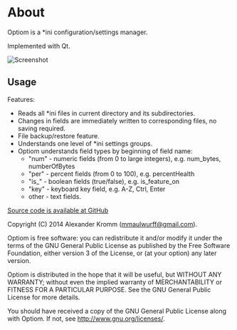 About
=====

Optiom is a *ini configuration/settings manager.

Implemented with Qt.

![Screenshot](http://habrastorage.org/files/416/8c9/1e6/4168c91e6f794c03a6245696911a6a13.PNG)

Usage
-----

Features:
- Reads all *ini files in current directory and its subdirectories.
- Changes in fields are immediately written to corresponding files, no saving required.
- File backup/restore feature.
- Understands one level of *ini settings groups.
- Optiom understands field types by beginning of field name:
    * "num" - numeric fields (from 0 to large integers), e.g. num_bytes, numberOfBytes
    * "per" - percent fields (from 0 to 100), e.g. percentHealth
    * "is_" - boolean fields (true/false), e.g. is_feature_on
    * "key" - keyboard key field, e.g. A-Z, Ctrl, Enter
    * other - text fields.

[Source code is available at GitHub](https://github.com/mmaulwurff/Optiom)

Copyright (C) 2014 Alexander Kromm (mmaulwurff@gmail.com).

Optiom is free software: you can redistribute it and/or modify it under the
terms of the GNU General Public License as published by the Free Software
Foundation, either version 3 of the License, or (at your option) any later
version.

Optiom is distributed in the hope that it will be useful, but WITHOUT ANY
WARRANTY; without even the implied warranty of MERCHANTABILITY or FITNESS FOR
A PARTICULAR PURPOSE. See the GNU General Public License for more details.

You should have received a copy of the GNU General Public License along with
Optiom. If not, see <http://www.gnu.org/licenses/>.
